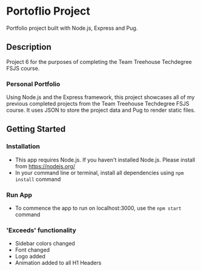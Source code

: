 # Portoflio Project
Portfolio project built with Node.js, Express and Pug.

## Description
Project 6 for the purposes of completing the Team Treehouse Techdegree FSJS course.

### Personal Portfolio
Using Node.js and the Express framework, this project showcases all of my previous completed projects from the Team Treehouse Techdegree FSJS course. It uses JSON to store the project data and Pug to render static files.

## Getting Started
### Installation
- This app requires Node.js. If you haven't installed Node.js. Please install from https://nodejs.org/
- In your command line or terminal, install all dependencies using `npm install` command

### Run App
- To commence the app to run on localhost:3000, use the `npm start` command

### 'Exceeds' functionality
- Sidebar colors changed
- Font changed
- Logo added
- Animation added to all H1 Headers
